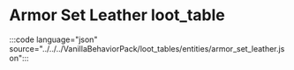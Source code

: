 # Armor Set Leather loot_table

:::code language="json" source="../../../VanillaBehaviorPack/loot_tables/entities/armor_set_leather.json":::